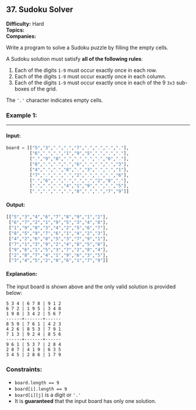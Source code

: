 ## 37. Sudoku Solver

**Difficulty:** Hard  
**Topics:**  
**Companies:**  

Write a program to solve a Sudoku puzzle by filling the empty cells.

A Sudoku solution must satisfy **all of the following rules**:

1. Each of the digits `1-9` must occur exactly once in each row.
2. Each of the digits `1-9` must occur exactly once in each column.
3. Each of the digits `1-9` must occur exactly once in each of the 9 `3x3` sub-boxes of the grid.

The `'.'` character indicates empty cells.


### Example 1:
---

#### Input:
```python
board = [["5","3",".",".","7",".",".",".","."],
         ["6",".",".","1","9","5",".",".","."],
         [".","9","8",".",".",".",".","6","."],
         ["8",".",".",".","6",".",".",".","3"],
         ["4",".",".","8",".","3",".",".","1"],
         ["7",".",".",".","2",".",".",".","6"],
         [".","6",".",".",".",".","2","8","."],
         [".",".",".","4","1","9",".",".","5"],
         [".",".",".",".","8",".",".","7","9"]]
```

#### Output:
```python
[["5","3","4","6","7","8","9","1","2"],
 ["6","7","2","1","9","5","3","4","8"],
 ["1","9","8","3","4","2","5","6","7"],
 ["8","5","9","7","6","1","4","2","3"],
 ["4","2","6","8","5","3","7","9","1"],
 ["7","1","3","9","2","4","8","5","6"],
 ["9","6","1","5","3","7","2","8","4"],
 ["2","8","7","4","1","9","6","3","5"],
 ["3","4","5","2","8","6","1","7","9"]]
```

#### Explanation:
The input board is shown above and the only valid solution is provided below:
```
5 3 4 | 6 7 8 | 9 1 2
6 7 2 | 1 9 5 | 3 4 8
1 9 8 | 3 4 2 | 5 6 7
------+-------+------
8 5 9 | 7 6 1 | 4 2 3
4 2 6 | 8 5 3 | 7 9 1
7 1 3 | 9 2 4 | 8 5 6
------+-------+------
9 6 1 | 5 3 7 | 2 8 4
2 8 7 | 4 1 9 | 6 3 5
3 4 5 | 2 8 6 | 1 7 9
```

### Constraints:

- `board.length == 9`
- `board[i].length == 9`
- `board[i][j]` is a digit or `'.'`
- It is **guaranteed** that the input board has only one solution.
